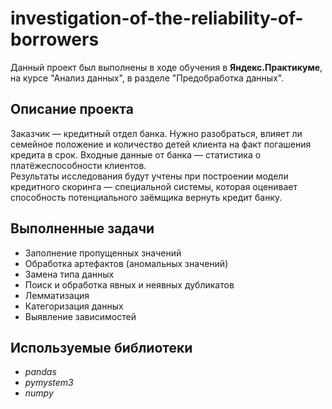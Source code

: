 # investigation-of-the-reliability-of-borrowers
Данный проект был выполнены в ходе обучения в **Яндекс.Практикуме**, на курсе "Анализ данных", в разделе "Предобработка данных".
## Описание проекта
Заказчик — кредитный отдел банка. Нужно разобраться, влияет ли семейное положение и количество детей клиента на факт погашения кредита в срок. Входные данные от банка — статистика о платёжеспособности клиентов.\
Результаты исследования будут учтены при построении модели кредитного скоринга — специальной системы, которая оценивает способность потенциального заёмщика вернуть кредит банку.
## Выполненные задачи
- Заполнение пропущенных значений
- Обработка артефактов (аномальных значений)
- Замена типа данных
- Поиск и обработка явных и неявных дубликатов
- Лемматизация
- Категоризация данных
- Выявление зависимостей
## Используемые библиотеки
- *pandas*
- *pymystem3*
- *numpy*
